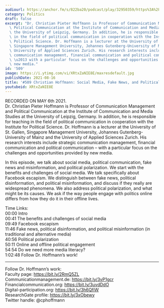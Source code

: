 ```yaml
---
audiourl: https://anchor.fm/s/822ba20/podcast/play/32950359/https%3A%2F%2Fd3ctxlq1ktw2nl.cloudfront.net%2Fstaging%2F2021-4-6%2Fe12ae837-3a35-1e86-203a-7917fd989a4a.m4a
category: Politics
draft: false
excerpt: "Dr. Christian Pieter Hoffmann is Professor of Communication Management and\
  \ Political Communication at the Institute of Communication and Media Studies at\
  \ the University of Leipzig, Germany. In addition, he is responsible for teaching\
  \ in the field of political communication in cooperation with the Institute for\
  \ Political Science. Dr. Hoffmann is a lecturer at the University of St. Gallen,\
  \ Singapore Management University, Johannes Gutenberg-University of Mainz and the\
  \ University of Applied Sciences Zurich. His research interests include strategic\
  \ communication management, financial communication and political communication\
  \ \u2013 with a particular focus on the challenges and opportunities provided by\
  \ new media."
id: '509'
image: https://i.ytimg.com/vi/XRtxZaNIE8E/maxresdefault.jpg
publishDate: 2021-08-16
title: '#509 Christian Hoffmann: Social Media, Fake News, and Political Polarization'
youtubeid: XRtxZaNIE8E
---
```

<div class="timelinks">

RECORDED ON MAY 6th 2021.  
Dr. Christian Pieter Hoffmann is Professor of Communication Management and Political Communication at the Institute of Communication and Media Studies at the University of Leipzig, Germany. In addition, he is responsible for teaching in the field of political communication in cooperation with the Institute for Political Science. Dr. Hoffmann is a lecturer at the University of St. Gallen, Singapore Management University, Johannes Gutenberg-University of Mainz and the University of Applied Sciences Zurich. His research interests include strategic communication management, financial communication and political communication – with a particular focus on the challenges and opportunities provided by new media.

In this episode, we talk about social media, political communication, fake news and misinformation, and political polarization. We start with the benefits and challenges of social media. We talk specifically about Facebook escapism. We distinguish between fake news, political disinformation, and political misinformation, and discuss if they really are widespread phenomena. We also address political polarization, and what might be its causes. We ask if the way people engage with politics online differs from how they do it in their offline lives.

Time Links:  
<time>00:00</time> Intro  
<time>00:41</time> The benefits and challenges of social media  
<time>09:49</time> Facebook escapism  
<time>11:46</time> Fake news, political disinformation, and political misinformation (in traditional and alternative media)  
<time>40:56</time> Political polarization  
<time>50:11</time> Online and offline political engagement  
<time>54:54</time> Do we need more media literacy?  
<time>1:02:48</time> Follow Dr. Hoffmann’s work!

---

Follow Dr. Hoffmann’s work:  
Faculty page: https://bit.ly/2RmQ5ZL  
Communicationmanagement.de: https://bit.ly/3vP1gcr  
Financialcommunication.org: https://bit.ly/3uvdDdO  
Digital-participation.org: https://bit.ly/3h6QfiW  
ResearchGate profile: https://bit.ly/3xObewy  
Twitter handle: @cphoffmann
</div>

